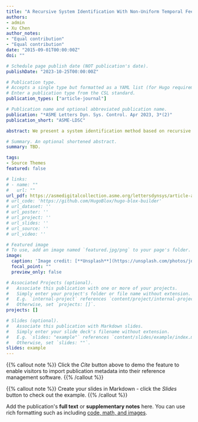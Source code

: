 ```yaml
---
title: "A Recursive System Identification With Non-Uniform Temporal Feedback Under Coprime Collaborative Sensing"
authors:
- admin
- Xu Chen
author_notes:
- "Equal contribution"
- "Equal contribution"
date: "2015-09-01T00:00:00Z"
doi: ""

# Schedule page publish date (NOT publication's date).
publishDate: "2023-10-25T00:00:00Z"

# Publication type.
# Accepts a single type but formatted as a YAML list (for Hugo requirements).
# Enter a publication type from the CSL standard.
publication_types: ["article-journal"]

# Publication name and optional abbreviated publication name.
publication: "*ASME Letters Dyn. Sys. Control. Apr 2023, 3*(2)"
publication_short: "ASME-LDSC"

abstract: We present a system identification method based on recursive least-squares (RLS) and coprime collaborative sensing, which can recover system dynamics from non-uniform temporal data. Focusing on systems with fast input sampling and slow output sampling, we use a polynomial transformation to reparameterize the system model and create an auxiliary model that can be identified from the non-uniform data. We show the identifiability of the auxiliary model using a Diophantine equation approach. Numerical examples demonstrate successful system reconstruction and the ability to capture fast system response with limited temporal feedback.

# Summary. An optional shortened abstract.
summary: TBD.

tags:
- Source Themes
featured: false

# links:
# - name: ""
#   url: ""
url_pdf: https://asmedigitalcollection.asme.org/lettersdynsys/article-abstract/3/2/021010/1166908/A-Recursive-System-Identification-With-Non-Uniform?redirectedFrom=fulltext
# url_code: 'https://github.com/HugoBlox/hugo-blox-builder'
# url_dataset: ''
# url_poster: ''
# url_project: ''
# url_slides: ''
# url_source: ''
# url_video: ''

# Featured image
# To use, add an image named `featured.jpg/png` to your page's folder. 
image:
  caption: 'Image credit: [**Unsplash**](https://unsplash.com/photos/jdD8gXaTZsc)'
  focal_point: ""
  preview_only: false

# Associated Projects (optional).
#   Associate this publication with one or more of your projects.
#   Simply enter your project's folder or file name without extension.
#   E.g. `internal-project` references `content/project/internal-project/index.md`.
#   Otherwise, set `projects: []`.
projects: []

# Slides (optional).
#   Associate this publication with Markdown slides.
#   Simply enter your slide deck's filename without extension.
#   E.g. `slides: "example"` references `content/slides/example/index.md`.
#   Otherwise, set `slides: ""`.
slides: example
---
```


{{% callout note %}}
Click the *Cite* button above to demo the feature to enable visitors to import publication metadata into their reference management software.
{{% /callout %}}

{{% callout note %}}
Create your slides in Markdown - click the *Slides* button to check out the example.
{{% /callout %}}

Add the publication's **full text** or **supplementary notes** here. You can use rich formatting such as including [code, math, and images](https://docs.hugoblox.com/content/writing-markdown-latex/).
